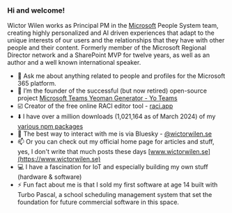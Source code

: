### Hi and welcome!

Wictor Wilen works as Principal PM in the  [Microsoft](https://www.microsoft.com) People System team, creating highly personalized and AI driven experiences that adapt to the unique interests of our users and the relationships that they have with other people and their content. Formerly member of the  Microsoft Regional Director network and a SharePoint MVP for twelve years, as well as an author and a well known international speaker.

- 💬 Ask me about anything related to people and profiles for the Microsoft 365 platform.
- 🔭 I’m the founder of the successful (but now retired) open-source project [Microsoft Teams Yeoman Generator - Yo Teams](https://aka.ms/yoteams)
- ☑️ Creator of the free online RACI editor tool - [raci.app](https://raci.app)
- ⬇️ I have over a million downloads (1,021,164 as of March 2024) of my [various npm packages](https://www.npmjs.com/~wictorwilen)
- 🦋 The best way to interact with me is via Bluesky - [@wictorwilen.se](https://bsky.app/profile/wictorwilen.se)
- 📫 Or you can check out my official home page for articles and stuff, yes, I don't write that much posts these days [www.wictorwilen.se](https://www.wictorwilen.se)
- 💻 I have a fascination for IoT and especially building my own stuff (hardware & software)
- ⚡ Fun fact about me is that I sold my first software at age 14 built with Turbo Pascal, a school scheduling management system that set the foundation for future commercial software in this space.
